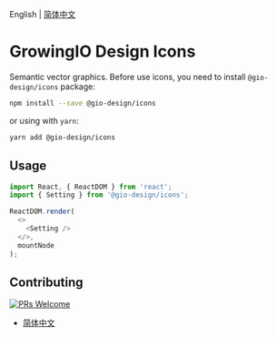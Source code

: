 English | [简体中文](README.zh-CN.md)

# GrowingIO Design Icons

Semantic vector graphics. Before use icons, you need to install `@gio-design/icons` package:

```bash
npm install --save @gio-design/icons
```

or using with `yarn`:

```bash
yarn add @gio-design/icons
```

## Usage

```javascript
import React, { ReactDOM } from 'react';
import { Setting } from '@gio-design/icons';

ReactDOM.render(
  <>
    <Setting />
  </>,
  mountNode
);
```

## Contributing

[![PRs Welcome](https://img.shields.io/badge/PRs-welcome-brightgreen.svg?style=flat-square)](http://makeapullrequest.com)

- [简体中文](./CONTRIBUTING.zh-CN.md)
